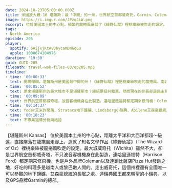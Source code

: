 ```yaml
---
date: 2024-10-23T05:00:00.000Z
title: 米國放大鏡-16 堪薩斯：最「中間」的一州，世界航空首都威奇托，Garmin、Coleman、Pizza Hut的發源地 (ep.205)
image: https://i.imgur.com/JPzqJiW.png
excerpt: 位於美國本土的中心點，頻繁的龍捲風造就了《綠野仙蹤》裡桃樂絲被吹走的設定。最大城威奇托是世界航空首都威奇塔，也是戶外品牌Coleman以及連鎖比薩店Pizza Hut發跡之地。這個州裡還有全國唯一可以參觀的地下鹽礦、艾森豪總統的長眠之處、連瑞典國王都來朝聖的小瑞典，以及GPS品牌Garmin的總部。
tags:
- North America
episode: 205
player:
  spotify: 6AijxjKtAv0bycamDmGqGu
  apple: 1000674104976
duration: '19:30'
guid: GUID-205
filepath: travel-wok-files-03/ep205.mp3
timeline:
- time: '00:00:33'
  text: 開場閒聊，堪薩斯州是美國最中間的州！《綠野仙蹤》裡把桃樂絲吹走的龍捲風，南北戰爭前最後加入聯邦的州
- time: '00:05:52'
  text: 原來堪薩斯州的最大城市不是堪薩斯市？總統票投共和黨，然而現在的州長卻是民主黨，而且公投支持女性身體自主權
- time: '00:09:09'
  text: 世界航空首都威奇塔，波音客機機身在此製造，連哈里遜福特都定期來修飛機！Coleman、Pizza Hut起家厝，越南與黎巴嫩移民大城
- time: '00:14:37'
  text: Yoder艾米許聚落、Strataca地下鹽礦、Lindsborg小瑞典、Abilene艾森豪總統紀念地、Olathe Garmin總部
- time: '00:18:23'
  text: 不專業選情分析與結語
---
```

【堪薩斯州 Kansas】 位於美國本土州的中心點，距離太平洋和大西洋都超～級遠，直接座落在龍捲風走廊上，造就了知名文學作品《綠野仙蹤》（The Wizard of Oz）裡桃樂絲被龍捲風吹走的設定。最大城威奇托（Wichita）雖然不大，卻是世界航空首都威奇塔，不只波音客機機身在此製造，連哈里遜福特（Harrison Ford）都定期來修飛機，也是戶外品牌Coleman以及連鎖比薩店Pizza Hut發跡之地，好吃的料理多是越南人或黎巴嫩人開的。走出威奇托，這個州裡還有全國唯一可以參觀的地下鹽礦、艾森豪總統的長眠之處、連瑞典國王都來朝聖的小瑞典，以及GPS品牌Garmin的總部。
